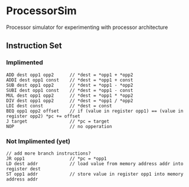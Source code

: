 # ProcessorSim

Processor simulator for experimenting with processor architecture

## Instruction Set

### Implimented
```
ADD dest opp1 opp2		// *dest = *opp1 + *opp2
ADDI dest opp1 const	// *dest = *opp1 + const
SUB dest opp1 opp2 		// *dest = *opp1 - *opp2
SUBI dest opp1 const	// *dest = *opp1 - const
MUL dest opp1 opp2 		// *dest = *opp1 * *opp2
DIV dest opp1 opp2 		// *dest = *opp1 / *opp2
LDI dest const			// *dest = const
BEQ opp1 opp2 offset	// if (value in register opp1) == (value in register opp2) *pc += offset
J target				// *pc = target
NOP						// no opperation
```

### Not Implimented (yet)
```
// add more branch instructions?
JR opp1					// *pc = *opp1
LD dest addr			// load value from memory address addr into register dest
ST opp1 addr			// store value in register opp1 into memory address addr
```
